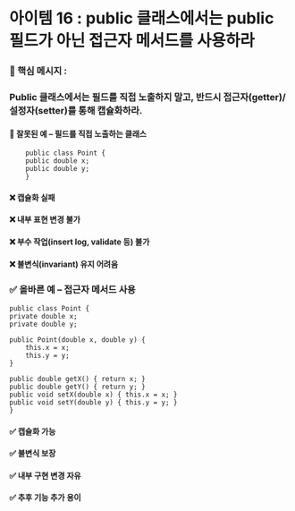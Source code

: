 # 아이템 16 : public 클래스에서는 public 필드가 아닌 접근자 메서드를 사용하라


### 📌 핵심 메시지 :

### Public 클래스에서는 필드를 직접 노출하지 말고, 반드시 접근자(getter)/설정자(setter)를 통해 캡슐화하라.


#### 😬 잘못된 예 – 필드를 직접 노출하는 클래스

        public class Point {
        public double x;
        public double y;
        }

#### ❌ 캡슐화 실패

#### ❌ 내부 표현 변경 불가

#### ❌ 부수 작업(insert log, validate 등) 불가

#### ❌ 불변식(invariant) 유지 어려움


### ✅ 올바른 예 – 접근자 메서드 사용

    public class Point {
    private double x;
    private double y;

    public Point(double x, double y) {
        this.x = x;
        this.y = y;
    }

    public double getX() { return x; }
    public double getY() { return y; }
    public void setX(double x) { this.x = x; }
    public void setY(double y) { this.y = y; } 
    }

#### ✅ 캡슐화 가능

#### ✅ 불변식 보장

#### ✅ 내부 구현 변경 자유

#### ✅ 추후 기능 추가 용이

